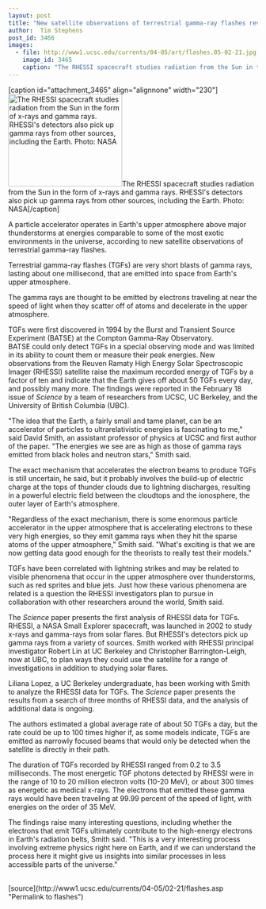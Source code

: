 ```yaml
---
layout: post
title: "New satellite observations of terrestrial gamma-ray flashes reveal surprising features of mysterious blasts from Earth"
author:  Tim Stephens
post_id: 3466
images:
  - file: http://www1.ucsc.edu/currents/04-05/art/flashes.05-02-21.jpg
    image_id: 3465
    caption: "The RHESSI spacecraft studies radiation from the Sun in the form of x-rays and gamma rays. RHESSI's detectors also pick up gamma rays from other sources, including the Earth. Photo: NASA"
---
```


[caption id="attachment_3465" align="alignnone" width="230"]<a href="http://localhost/mysite/wp-content/uploads/2005/02/flashes.05-02-21.jpg"><img class="size-full wp-image-3465" src="http://localhost/mysite/wp-content/uploads/2005/02/flashes.05-02-21.jpg" alt="The RHESSI spacecraft studies radiation from the Sun in the form of x-rays and gamma rays. RHESSI's detectors also pick up gamma rays from other sources, including the Earth. Photo: NASA" width="230" height="186" /></a>The RHESSI spacecraft studies radiation from the Sun in the form of x-rays and gamma rays. RHESSI's detectors also pick up gamma rays from other sources, including the Earth. Photo: NASA[/caption]
<a name="content" id="content"></a>
<p>
  A particle accelerator operates in Earth's upper atmosphere above major thunderstorms at energies comparable to some of the most exotic environments in the universe, according to new satellite observations of terrestrial gamma-ray flashes.
</p>
<p>
  Terrestrial gamma-ray flashes (TGFs) are very short blasts of gamma rays, lasting about one millisecond, that are emitted into space from Earth's upper atmosphere.
</p>
<p>
  The gamma rays are thought to be emitted by electrons traveling at near the speed of light when they scatter off of atoms and decelerate in the upper atmosphere.
</p>
<p>
  TGFs were first discovered in 1994 by the Burst and Transient Source Experiment (BATSE) at the Compton Gamma-Ray Observatory.<br>
  BATSE could only detect TGFs in a special observing mode and was limited in its ability to count them or measure their peak energies. New observations from the Reuven Ramaty High Energy Solar Spectroscopic Imager (RHESSI) satellite raise the maximum recorded energy of TGFs by a factor of ten and indicate that the Earth gives off about 50 TGFs every day, and possibly many more. The findings were reported in the February 18 issue of <i>Science</i> by a team of researchers from UCSC, UC Berkeley, and the University of British Columbia (UBC).<br>
</p>
<p>
  "The idea that the Earth, a fairly small and tame planet, can be an accelerator of particles to ultrarelativistic energies is fascinating to me," said David Smith, an assistant professor of physics at UCSC and first author of the paper. "The energies we see are as high as those of gamma rays emitted from black holes and neutron stars," Smith said.<br>
</p>
<p>
  The exact mechanism that accelerates the electron beams to produce TGFs is still uncertain, he said, but it probably involves the build-up of electric charge at the tops of thunder clouds due to lightning discharges, resulting in a powerful electric field between the cloudtops and the ionosphere, the outer layer of Earth's atmosphere.<br>
</p>
<p>
  "Regardless of the exact mechanism, there is some enormous particle accelerator in the upper atmosphere that is accelerating electrons to these very high energies, so they emit gamma rays when they hit the sparse atoms of the upper atmosphere," Smith said. "What's exciting is that we are now getting data good enough for the theorists to really test their models."<br>
</p>
<p>
  TGFs have been correlated with lightning strikes and may be related to visible phenomena that occur in the upper atmosphere over thunderstorms, such as red sprites and blue jets. Just how these various phenomena are related is a question the RHESSI investigators plan to pursue in collaboration with other researchers around the world, Smith said.<br>
</p>
<p>
  The <i>Science</i> paper presents the first analysis of RHESSI data for TGFs. RHESSI, a NASA Small Explorer spacecraft, was launched in 2002 to study x-rays and gamma-rays from solar flares. But RHESSI's detectors pick up gamma rays from a variety of sources. Smith worked with RHESSI principal investigator Robert Lin at UC Berkeley and Christopher Barrington-Leigh, now at UBC, to plan ways they could use the satellite for a range of investigations in addition to studying solar flares.<br>
</p>
<p>
  Liliana Lopez, a UC Berkeley undergraduate, has been working with Smith to analyze the RHESSI data for TGFs. The <i>Science</i> paper presents the results from a search of three months of RHESSI data, and the analysis of additional data is ongoing.<br>
</p>
<p>
  The authors estimated a global average rate of about 50 TGFs a day, but the rate could be up to 100 times higher if, as some models indicate, TGFs are emitted as narrowly focused beams that would only be detected when the satellite is directly in their path.<br>
</p>
<p>
  The duration of TGFs recorded by RHESSI ranged from 0.2 to 3.5 milliseconds. The most energetic TGF photons detected by RHESSI were in the range of 10 to 20 million electron volts (10-20 MeV), or about 300 times as energetic as medical x-rays. The electrons that emitted these gamma rays would have been traveling at 99.99 percent of the speed of light, with energies on the order of 35 MeV.<br>
</p>
<p>
  The findings raise many interesting questions, including whether the electrons that emit TGFs ultimately contribute to the high-energy electrons in Earth's radiation belts, Smith said. "This is a very interesting process involving extreme physics right here on Earth, and if we can understand the process here it might give us insights into similar processes in less accessible parts of the universe."<br>
  <br>
</p>
[source](http://www1.ucsc.edu/currents/04-05/02-21/flashes.asp "Permalink to flashes")
